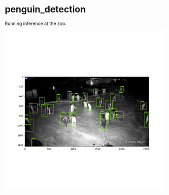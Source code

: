 # penguin_detection
Running inference at the zoo.

![Test Image 4](https://github.com/al-lu/penguin_detection/blob/main/0000003000.jpg)
